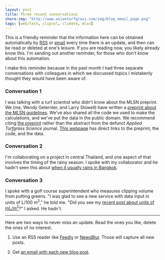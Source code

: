 ```yaml
---
layout: post
title: Three recent conversations
share-img: "http://www.asianturfgrass.com/img/blog_email_page.png"
tags: [web/tech, clipvol, climate, mlsn]
---
```


This is a friendly reminder that the information here can be obtained automatically by [RSS](http://www.asianturfgrass.com/feed.xml) or [email](http://www.subscribepage.com/atc_blog_email) every time there is an update, and then can be read or deleted at one's leisure. If you are reading now, you likely already know this. I'm sending out another reminder, for those who don't know about this automation.

I make this reminder because in the past month I had three separate conversations with colleagues in which we discussed topics I mistakenly thought they would have been aware of.

### Conversation 1

I was talking with a turf scientist who didn't know about the MLSN preprint. We (me, Wendy Gelernter, and Larry Stowell) have written a [preprint about the MLSN guidelines](https://peerj.com/preprints/2144/). We've also shared all the code we used to make the calculations, and we've put the data in the public domain. We recommend citing [the preprint](https://peerj.com/preprints/2144/) rather than the abstract from the defunct *Applied Turfgrass Science* journal. [This webpage](http://www.asianturfgrass.com/2016_mlsn_paper/) has direct links to the preprint, the code, and the data.

### Conversation 2

I'm collaborating on a project in central Thailand, and one aspect of that involves the timing of the rainy season. I spoke with my collaborator and he hadn't seen this about [when it usually rains in Bangkok](http://www.asianturfgrass.com/2018-02-09-when-rainy-season-bangkok/
).

### Conversation 3

I spoke with a golf course superintendent who measures clipping volume from putting greens. "I was glad to see a new service with data input in units of L/100 m<sup>2</sup>," he told me. "Did you see my [recent post about units of mL/m<sup>2</sup>](http://www.asianturfgrass.com/2018-03-25-clipping-volume-green-speed-and-units/)?" I asked. He hadn't. 

---

Here are two ways to never miss an update. Read the ones you like, delete the ones of no interest.

1. Use an RSS reader like [Feedly](https://feedly.com) or [NewsBlur](https://newsblur.com/). Those will capture all new posts.

2. Get [an email with each new blog post](http://www.subscribepage.com/atc_blog_email).
